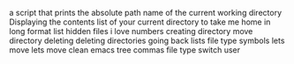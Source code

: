 a script that prints the absolute path name of the current working directory
Displaying the contents list of your current directory
to take me home
in long format
list hidden files
i love numbers
creating directory
move directory
deleting
deleting directories
going back
lists
file type
symbols
lets move
lets move
clean emacs
tree
commas
file type
switch user
